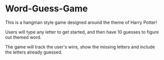 # Word-Guess-Game

This is a hangman style game designed around the theme of Harry Potter!

Users will type any letter to get started, and then have 10 guesses to figure out themed word.

The game will track the user's wins, show the missing letters and include the letters already guessed.